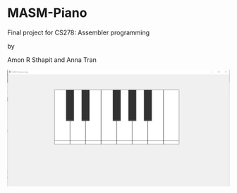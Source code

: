 # MASM-Piano

Final project for CS278: Assembler programming

by

Amon R Sthapit and Anna Tran



![masm piano](https://github.com/AmonRS/MASM-Piano/blob/master/masmpiano.jpg)
